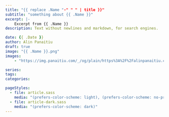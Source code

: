 ```yaml
---
title: "{{ replace .Name "-" " " | title }}"
subtitle: "something about {{ .Name }}"
excerpt: |-
    Excerpt from {{ .Name }}
description: Text without newlines and markdown, for search engines.

date: {{ .Date }}
author: Alin Panaitiu
draft: true
image: "{{ .Name }}.png"
images:
    - "https://img.panaitiu.com/_/og/plain/https%3A%2F%2Falinpanaitiu.com%2Fimages%2F{{ .Name }}.png@webp"

series:
tags:
categories:

pageStyles:
  - file: article.sass
    media: "(prefers-color-scheme: light), (prefers-color-scheme: no-preference)"
  - file: article-dark.sass
    media: "(prefers-color-scheme: dark)"
---
```

